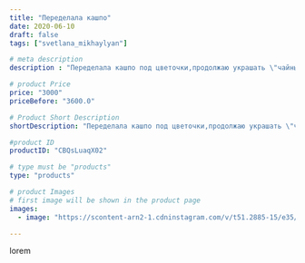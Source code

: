 ```yaml
---
title: "Переделала кашпо"
date: 2020-06-10
draft: false
tags: ["svetlana_mikhaylyan"]

# meta description
description : "Переделала кашпо под цветочки,продолжаю украшать \"чайный домик\"!"

# product Price
price: "3000"
priceBefore: "3600.0"

# Product Short Description
shortDescription: "Переделала кашпо под цветочки,продолжаю украшать \"чайный домик\"!"

#product ID
productID: "CBQsLuaqX02"

# type must be "products"
type: "products"

# product Images
# first image will be shown in the product page
images:
  - image: "https://scontent-arn2-1.cdninstagram.com/v/t51.2885-15/e35/103739490_171274297689850_7436839448354409781_n.jpg?se=7&tp=1&_nc_ht=scontent-arn2-1.cdninstagram.com&_nc_cat=110&_nc_ohc=T8kdVqXNa-UAX_6VLhn&ccb=7-4&oh=0678b5dff05dfec7ed7133d70df96405&oe=608318F6&_nc_sid=86f79a&ig_cache_key=MjMyODU1NTMyNzE1MDcxODI2Mg%3D%3D.2-ccb7-4"

---
```

lorem
